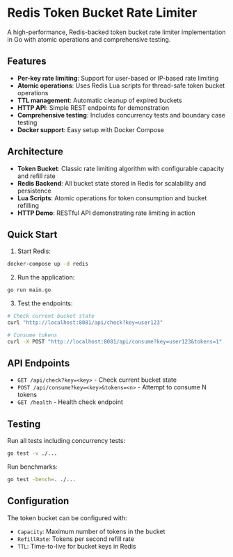 # Redis Token Bucket Rate Limiter

A high-performance, Redis-backed token bucket rate limiter implementation in Go with atomic operations and comprehensive testing.

## Features

- **Per-key rate limiting**: Support for user-based or IP-based rate limiting
- **Atomic operations**: Uses Redis Lua scripts for thread-safe token bucket operations
- **TTL management**: Automatic cleanup of expired buckets
- **HTTP API**: Simple REST endpoints for demonstration
- **Comprehensive testing**: Includes concurrency tests and boundary case testing
- **Docker support**: Easy setup with Docker Compose

## Architecture

- **Token Bucket**: Classic rate limiting algorithm with configurable capacity and refill rate
- **Redis Backend**: All bucket state stored in Redis for scalability and persistence
- **Lua Scripts**: Atomic operations for token consumption and bucket refilling
- **HTTP Demo**: RESTful API demonstrating rate limiting in action

## Quick Start

1. Start Redis:
```bash
docker-compose up -d redis
```

2. Run the application:
```bash
go run main.go
```

3. Test the endpoints:
```bash
# Check current bucket state
curl "http://localhost:8081/api/check?key=user123"

# Consume tokens
curl -X POST "http://localhost:8081/api/consume?key=user123&tokens=1"
```

## API Endpoints

- `GET /api/check?key=<key>` - Check current bucket state
- `POST /api/consume?key=<key>&tokens=<n>` - Attempt to consume N tokens
- `GET /health` - Health check endpoint

## Testing

Run all tests including concurrency tests:
```bash
go test -v ./...
```

Run benchmarks:
```bash
go test -bench=. ./...
```

## Configuration

The token bucket can be configured with:
- `Capacity`: Maximum number of tokens in the bucket
- `RefillRate`: Tokens per second refill rate
- `TTL`: Time-to-live for bucket keys in Redis